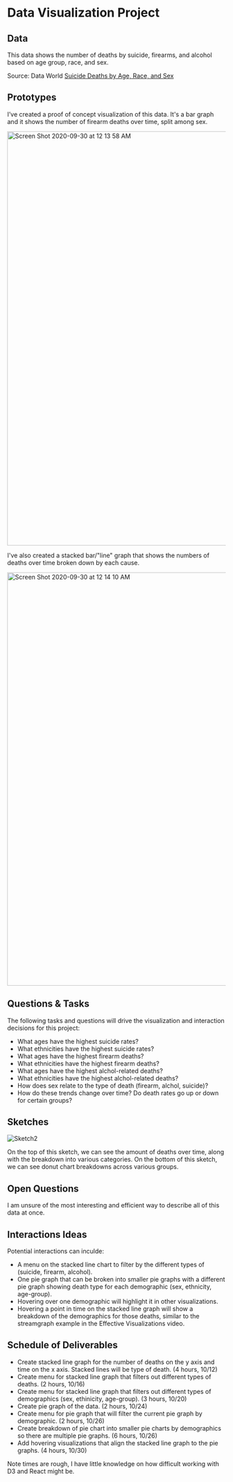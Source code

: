# Data Visualization Project

## Data

This data shows the number of deaths by suicide, firearms, and alcohol based on age group, race, and sex.

Source:
Data World
[Suicide Deaths by Age, Race, and Sex](https://data.world/healthdatany/j6fz-a4ta/workspace/file?filename=vital-statistics-suicide-deaths-by-age-group-race-ethnicity-resident-county-region-and-gender-beginn-1.csv)


## Prototypes

I’ve created a proof of concept visualization of this data. It's a bar graph and it shows the number of firearm deaths over time, split among sex.

[<img width="956" alt="Screen Shot 2020-09-30 at 12 13 58 AM" src="https://user-images.githubusercontent.com/23406389/94642389-f783a980-02b1-11eb-8d6a-afa3d0f93256.png">](https://vizhub.com/PeterMaidaRobot/35ffbebba3f14ef295ee210de4d77c15)

I've also created a stacked bar/"line" graph that shows the numbers of deaths over time broken down by each cause.

[<img width="954" alt="Screen Shot 2020-09-30 at 12 14 10 AM" src="https://user-images.githubusercontent.com/23406389/94642413-0702f280-02b2-11eb-82e4-52aefb5ddc88.png">](https://vizhub.com/PeterMaidaRobot/a262ae234afd4ab59cae693467e000c4)


## Questions & Tasks

The following tasks and questions will drive the visualization and interaction decisions for this project:

 * What ages have the highest suicide rates?
 * What ethnicities have the highest suicide rates?
 * What ages have the highest firearm deaths?
 * What ethnicities have the highest firearm deaths?
 * What ages have the highest alchol-related deaths?
 * What ethnicities have the highest alchol-related deaths?
 * How does sex relate to the type of death (firearm, alchol, suicide)?
 * How do these trends change over time? Do death rates go up or down for certain groups?


## Sketches

![Sketch2](https://user-images.githubusercontent.com/23406389/94642146-57c61b80-02b1-11eb-98e3-1a1147c8d103.png)

On the top of this sketch, we can see the amount of deaths over time, along with the breakdown into various categories.
On the bottom of this sketch, we can see donut chart breakdowns across various groups.


## Open Questions

I am unsure of the most interesting and efficient way to describe all of this data at once.


## Interactions Ideas

Potential interactions can inculde:
* A menu on the stacked line chart to filter by the different types of (suicide, firearm, alcohol).
* One pie graph that can be broken into smaller pie graphs with a different pie graph showing death type for each demographic (sex, ethnicity, age-group).
* Hovering over one demographic will highlight it in other visualizations.
* Hovering a point in time on the stacked line graph will show a breakdown of the demographics for those deaths, similar to the streamgraph example in the Effective Visualizations video.


## Schedule of Deliverables

* Create stacked line graph for the number of deaths on the y axis and time on the x axis. Stacked lines will be type of death. (4 hours, 10/12)
* Create menu for stacked line graph that filters out different types of deaths. (2 hours, 10/16)
* Create menu for stacked line graph that filters out different types of demographics (sex, ethinicity, age-group). (3 hours, 10/20)
* Create pie graph of the data. (2 hours, 10/24)
* Create menu for pie graph that will filter the current pie graph by demographic. (2 hours, 10/26)
* Create breakdown of pie chart into smaller pie charts by demographics so there are multiple pie graphs. (6 hours, 10/26)
* Add hovering visualizations that align the stacked line graph to the pie graphs. (4 hours, 10/30)

Note times are rough, I have little knowledge on how difficult working with D3 and React might be.
